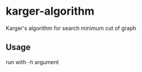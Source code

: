 # karger-algorithm
Karger's algorithm for search minimum cut of graph

## Usage
run with -h argument